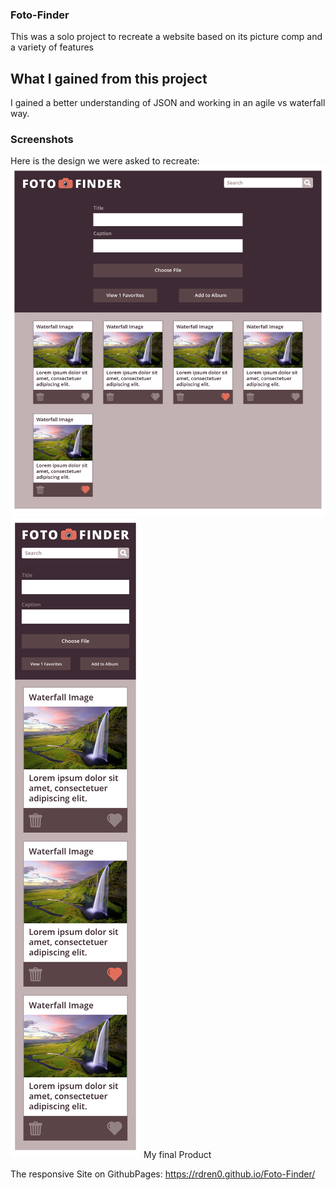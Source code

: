 ### Foto-Finder



This was a solo project to recreate a website based on its picture comp and a variety of features
## What I gained from this project
I gained a better understanding of JSON and working in an agile vs waterfall way.
### Screenshots
Here is the design we were asked to recreate:
![Foto-Finder](images/Desktop-Comp.png)
![Foto-Finder](images/Mobile-Comp.png)
My final Product


The responsive Site on GithubPages:
https://rdren0.github.io/Foto-Finder/
